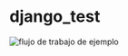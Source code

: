 # django_test

![flujo de trabajo de ejemplo](https://github.com/amir1226/django_test/actions/workflows/django.yml/badge.svg)
